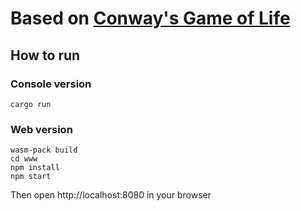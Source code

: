 # Based on [Conway's Game of Life](https://en.wikipedia.org/wiki/Conway%27s_Game_of_Life)

## How to run

### Console version
```
cargo run
```

### Web version
```
wasm-pack build
cd www
npm install
npm start
```
Then open http://localhost:8080 in your browser
